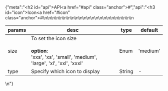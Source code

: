 {"meta":"<h2 id=\"api\">API<a href=\"#api\" class=\"anchor\">#</a></h2>","api":"<h3 id=\"icon\">Icon<a href=\"#icon\" class=\"anchor\">#</a></h3><table>\n<thead>\n<tr>\n<th>params</th>\n<th>desc</th>\n<th>type</th>\n<th>default</th>\n</tr>\n</thead>\n<tbody>\n<tr>\n<td>size</td>\n<td>To set the icon size<br><br><strong>option</strong>:<br>&apos;xxs&apos;, &apos;xs&apos;, &apos;small&apos;, &apos;medium&apos;, &apos;large&apos;, &apos;xl&apos;, &apos;xxl&apos;, &apos;xxxl&apos;</td>\n<td>Enum</td>\n<td>&apos;medium&apos;</td>\n</tr>\n<tr>\n<td>type</td>\n<td>Specify which icon to display</td>\n<td>String</td>\n<td>-</td>\n</tr>\n</tbody>\n</table>\n"}